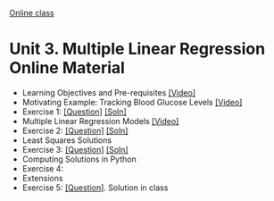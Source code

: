 [Online class](../../online_class.md) 

# Unit 3.  Multiple Linear Regression Online Material

* Learning Objectives and Pre-requisites [[Video]](https://www.dropbox.com/s/136rt9l45irdjdp/Intro.mp4?dl=0)
* Motivating Example:  Tracking Blood Glucose Levels [[Video]](https://www.dropbox.com/s/xls1tj5jbmjo2re/Example.mp4)
* Exercise 1:  [[Question]](./Ex1_Example.pdf)  [[Soln]](./Ex1_Example_Soln.pdf)  
* Multiple Linear Regression Models [[Video]](https://www.dropbox.com/s/kn9hxf3k70hceiz/Model.mp4)
* Exercise 2:  [[Question]](./Ex2_Model.pdf)  [[Soln]](./Ex2_Model_Soln.pdf)  
* Least Squares Solutions 
* Exercise 3:  [[Question]](./Ex3_LS.pdf)  [[Soln]](./Ex3_LS_Soln.pdf)  
* Computing Solutions in Python
* Exercise 4:  
* Extensions
* Exercise 5: [[Question]](./unit03_mult_lin_reg/linreg_inclass.ipynb).  Solution in class

    
    
    

